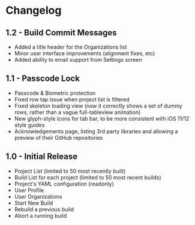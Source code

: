 #  Changelog

## 1.2 - Build Commit Messages

* Added a title header for the Organizations list
* Minor user interface improvements (alignment fixes, etc)
* Added ability to email support from Settings screen

## 1.1 - Passcode Lock

* Passcode & Biometric protection
* Fixed row tap issue when project list is filtered
* Fixed skeleton loading view (now it correctly shows a set of dummy rows, rather than a vague full-tableview animation)
* New glyph-style icons for tab bar, to be more consistent with iOS 11/12 style guides
* Acknowledgements page, listing 3rd party libraries and allowing a preview of their GitHub repositories

## 1.0 - Initial Release

* Project List (limited to 50 most recently built)
* Build List for each project (limited to 50 most recent builds)
* Project's YAML configuration (readonly)
* User Profile
* User Organizations
* Start New Build
* Rebuild a previous build
* Abort a running build


